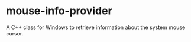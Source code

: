 mouse-info-provider
===================

A C++ class for Windows to retrieve information about the system mouse cursor.
